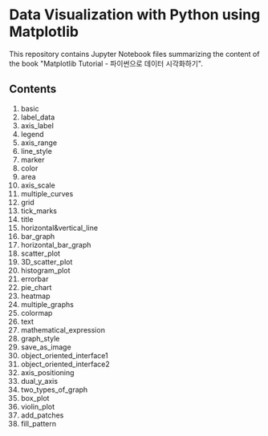 # Data Visualization with Python using Matplotlib
This repository contains Jupyter Notebook files summarizing the content of the book "Matplotlib Tutorial - 파이썬으로 데이터 시각화하기".

## Contents
1. basic
2. label_data
3. axis_label
4. legend
5. axis_range
6. line_style
7. marker
8. color
9. area
10. axis_scale
11. multiple_curves
12. grid
13. tick_marks
14. title
15. horizontal&vertical_line
16. bar_graph
17. horizontal_bar_graph
18. scatter_plot
19. 3D_scatter_plot
20. histogram_plot
21. errorbar
22. pie_chart
23. heatmap
24. multiple_graphs
25. colormap
26. text
27. mathematical_expression
28. graph_style
29. save_as_image
30. object_oriented_interface1
31. object_oriented_interface2
32. axis_positioning
33. dual_y_axis
34. two_types_of_graph
35. box_plot
36. violin_plot
37. add_patches
38. fill_pattern
